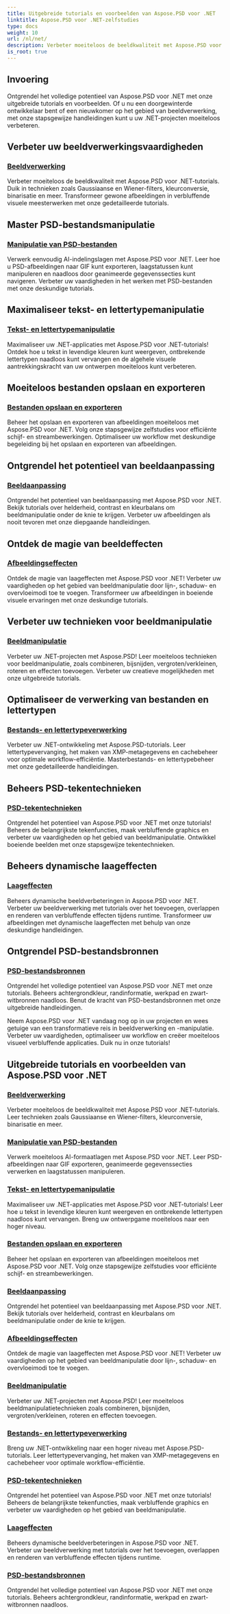 ```yaml
---
title: Uitgebreide tutorials en voorbeelden van Aspose.PSD voor .NET
linktitle: Aspose.PSD voor .NET-zelfstudies
type: docs
weight: 10
url: /nl/net/
description: Verbeter moeiteloos de beeldkwaliteit met Aspose.PSD voor .NET-tutorials. Beheers beeldverwerking, manipulatie van PSD-bestanden, verwerking van tekst en lettertypen en meer.
is_root: true
---
```

## Invoering
Ontgrendel het volledige potentieel van Aspose.PSD voor .NET met onze uitgebreide tutorials en voorbeelden. Of u nu een doorgewinterde ontwikkelaar bent of een nieuwkomer op het gebied van beeldverwerking, met onze stapsgewijze handleidingen kunt u uw .NET-projecten moeiteloos verbeteren.

## Verbeter uw beeldverwerkingsvaardigheden

### [Beeldverwerking](./image-processing/)

Verbeter moeiteloos de beeldkwaliteit met Aspose.PSD voor .NET-tutorials. Duik in technieken zoals Gaussiaanse en Wiener-filters, kleurconversie, binarisatie en meer. Transformeer gewone afbeeldingen in verbluffende visuele meesterwerken met onze gedetailleerde tutorials.

## Master PSD-bestandsmanipulatie

### [Manipulatie van PSD-bestanden](./psd-file-manipulation/)

Verwerk eenvoudig AI-indelingslagen met Aspose.PSD voor .NET. Leer hoe u PSD-afbeeldingen naar GIF kunt exporteren, laagstatussen kunt manipuleren en naadloos door geanimeerde gegevenssecties kunt navigeren. Verbeter uw vaardigheden in het werken met PSD-bestanden met onze deskundige tutorials.

## Maximaliseer tekst- en lettertypemanipulatie

### [Tekst- en lettertypemanipulatie](./text-and-font-manipulation/)

Maximaliseer uw .NET-applicaties met Aspose.PSD voor .NET-tutorials! Ontdek hoe u tekst in levendige kleuren kunt weergeven, ontbrekende lettertypen naadloos kunt vervangen en de algehele visuele aantrekkingskracht van uw ontwerpen moeiteloos kunt verbeteren.

## Moeiteloos bestanden opslaan en exporteren

### [Bestanden opslaan en exporteren](./file-saving-and-exporting/)

Beheer het opslaan en exporteren van afbeeldingen moeiteloos met Aspose.PSD voor .NET. Volg onze stapsgewijze zelfstudies voor efficiënte schijf- en streambewerkingen. Optimaliseer uw workflow met deskundige begeleiding bij het opslaan en exporteren van afbeeldingen.

## Ontgrendel het potentieel van beeldaanpassing

### [Beeldaanpassing](./image-adjustment/)

Ontgrendel het potentieel van beeldaanpassing met Aspose.PSD voor .NET. Bekijk tutorials over helderheid, contrast en kleurbalans om beeldmanipulatie onder de knie te krijgen. Verbeter uw afbeeldingen als nooit tevoren met onze diepgaande handleidingen.

## Ontdek de magie van beeldeffecten

### [Afbeeldingseffecten](./image-effects/)

Ontdek de magie van laageffecten met Aspose.PSD voor .NET! Verbeter uw vaardigheden op het gebied van beeldmanipulatie door lijn-, schaduw- en overvloeimodi toe te voegen. Transformeer uw afbeeldingen in boeiende visuele ervaringen met onze deskundige tutorials.

## Verbeter uw technieken voor beeldmanipulatie

### [Beeldmanipulatie](./image-manipulation/)

Verbeter uw .NET-projecten met Aspose.PSD! Leer moeiteloos technieken voor beeldmanipulatie, zoals combineren, bijsnijden, vergroten/verkleinen, roteren en effecten toevoegen. Verbeter uw creatieve mogelijkheden met onze uitgebreide tutorials.

## Optimaliseer de verwerking van bestanden en lettertypen

### [Bestands- en lettertypeverwerking](./file-and-font-handling/)

Verbeter uw .NET-ontwikkeling met Aspose.PSD-tutorials. Leer lettertypevervanging, het maken van XMP-metagegevens en cachebeheer voor optimale workflow-efficiëntie. Masterbestands- en lettertypebeheer met onze gedetailleerde handleidingen.

## Beheers PSD-tekentechnieken

### [PSD-tekentechnieken](./psd-drawing-techniques/)

Ontgrendel het potentieel van Aspose.PSD voor .NET met onze tutorials! Beheers de belangrijkste tekenfuncties, maak verbluffende graphics en verbeter uw vaardigheden op het gebied van beeldmanipulatie. Ontwikkel boeiende beelden met onze stapsgewijze tekentechnieken.

## Beheers dynamische laageffecten

### [Laageffecten](./layer-effects/)

Beheers dynamische beeldverbeteringen in Aspose.PSD voor .NET. Verbeter uw beeldverwerking met tutorials over het toevoegen, overlappen en renderen van verbluffende effecten tijdens runtime. Transformeer uw afbeeldingen met dynamische laageffecten met behulp van onze deskundige handleidingen.

## Ontgrendel PSD-bestandsbronnen

### [PSD-bestandsbronnen](./psd-file-resources/)

Ontgrendel het volledige potentieel van Aspose.PSD voor .NET met onze tutorials. Beheers achtergrondkleur, randinformatie, werkpad en zwart-witbronnen naadloos. Benut de kracht van PSD-bestandsbronnen met onze uitgebreide handleidingen.

Neem Aspose.PSD voor .NET vandaag nog op in uw projecten en wees getuige van een transformatieve reis in beeldverwerking en -manipulatie. Verbeter uw vaardigheden, optimaliseer uw workflow en creëer moeiteloos visueel verbluffende applicaties. Duik nu in onze tutorials!
## Uitgebreide tutorials en voorbeelden van Aspose.PSD voor .NET 
### [Beeldverwerking](./image-processing/)
Verbeter moeiteloos de beeldkwaliteit met Aspose.PSD voor .NET-tutorials. Leer technieken zoals Gaussiaanse en Wiener-filters, kleurconversie, binarisatie en meer.
### [Manipulatie van PSD-bestanden](./psd-file-manipulation/)
Verwerk moeiteloos AI-formaatlagen met Aspose.PSD voor .NET. Leer PSD-afbeeldingen naar GIF exporteren, geanimeerde gegevenssecties verwerken en laagstatussen manipuleren. 
### [Tekst- en lettertypemanipulatie](./text-and-font-manipulation/)
Maximaliseer uw .NET-applicaties met Aspose.PSD voor .NET-tutorials! Leer hoe u tekst in levendige kleuren kunt weergeven en ontbrekende lettertypen naadloos kunt vervangen. Breng uw ontwerpgame moeiteloos naar een hoger niveau.
### [Bestanden opslaan en exporteren](./file-saving-and-exporting/)
Beheer het opslaan en exporteren van afbeeldingen moeiteloos met Aspose.PSD voor .NET. Volg onze stapsgewijze zelfstudies voor efficiënte schijf- en streambewerkingen.
### [Beeldaanpassing](./image-adjustment/)
Ontgrendel het potentieel van beeldaanpassing met Aspose.PSD voor .NET. Bekijk tutorials over helderheid, contrast en kleurbalans om beeldmanipulatie onder de knie te krijgen.
### [Afbeeldingseffecten](./image-effects/)
Ontdek de magie van laageffecten met Aspose.PSD voor .NET! Verbeter uw vaardigheden op het gebied van beeldmanipulatie door lijn-, schaduw- en overvloeimodi toe te voegen.
### [Beeldmanipulatie](./image-manipulation/)
Verbeter uw .NET-projecten met Aspose.PSD! Leer moeiteloos beeldmanipulatietechnieken zoals combineren, bijsnijden, vergroten/verkleinen, roteren en effecten toevoegen.
### [Bestands- en lettertypeverwerking](./file-and-font-handling/)
Breng uw .NET-ontwikkeling naar een hoger niveau met Aspose.PSD-tutorials. Leer lettertypevervanging, het maken van XMP-metagegevens en cachebeheer voor optimale workflow-efficiëntie.
### [PSD-tekentechnieken](./psd-drawing-techniques/)
Ontgrendel het potentieel van Aspose.PSD voor .NET met onze tutorials! Beheers de belangrijkste tekenfuncties, maak verbluffende graphics en verbeter uw vaardigheden op het gebied van beeldmanipulatie.
### [Laageffecten](./layer-effects/)
Beheers dynamische beeldverbeteringen in Aspose.PSD voor .NET. Verbeter uw beeldverwerking met tutorials over het toevoegen, overlappen en renderen van verbluffende effecten tijdens runtime.
### [PSD-bestandsbronnen](./psd-file-resources/)
Ontgrendel het volledige potentieel van Aspose.PSD voor .NET met onze tutorials. Beheers achtergrondkleur, randinformatie, werkpad en zwart-witbronnen naadloos. 